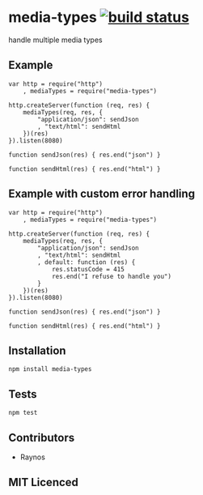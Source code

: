 # media-types [![build status][1]][2]

handle multiple media types

## Example

```
var http = require("http")
    , mediaTypes = require("media-types")

http.createServer(function (req, res) {
    mediaTypes(req, res, {
        "application/json": sendJson
        , "text/html": sendHtml
    })(res)
}).listen(8080)

function sendJson(res) { res.end("json") }

function sendHtml(res) { res.end("html") }
```

## Example with custom error handling

```
var http = require("http")
    , mediaTypes = require("media-types")

http.createServer(function (req, res) {
    mediaTypes(req, res, {
        "application/json": sendJson
        , "text/html": sendHtml
        , default: function (res) {
            res.statusCode = 415
            res.end("I refuse to handle you")
        }
    })(res)
}).listen(8080)

function sendJson(res) { res.end("json") }

function sendHtml(res) { res.end("html") }
```

## Installation

`npm install media-types`

## Tests

`npm test`

## Contributors

 - Raynos

## MIT Licenced

  [1]: https://secure.travis-ci.org/Raynos/media-types.png
  [2]: http://travis-ci.org/Raynos/media-types